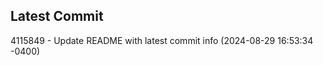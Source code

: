 
## Latest Commit
4115849 - Update README with latest commit info (2024-08-29 16:53:34 -0400) <Yunxi-Zhou>
